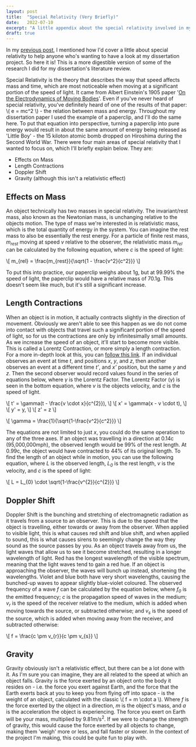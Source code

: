 ```yaml
---
layout: post
title:  "Special Relativity (Very Briefly)"
date:   2022-07-10
excerpt: "A little appendix about the special relativity involved in my dissertation project, explained in the Virtual Reality Development post."
draft: true
---
```


In my [previous post](https://cameron-leech-thomson.github.io/blog/virtual-reality-development/), I mentioned how I'd cover a little about special relativity to help anyone who's wanting to have a look at my dissertation project. So here it is! This is a more digestible version of some of the research I did for my dissertation's literature review.

Special Relativity is the theory that describes the way that speed affects mass and time, which are most noticeable when moving at a significant portion of the speed of light. It came from Albert Einstein's 1905 paper '[On the Electrodynamics of Moving Bodies](https://users.physics.ox.ac.uk/~rtaylor/teaching/specrel.pdf)'. Even if you've never heard of special relativity, you've definitely heard of one of the results of that paper: \\( e = mc^2 \\) - the relation between mass and energy. Throughout my dissertation paper I used the example of a paperclip, and I'll do the same here. To put that equation into perspective, turning a paperclip into pure energy would result in about the same amount of energy being released as 'Little Boy' - the 15 kiloton atomic bomb dropped on Hiroshima during the Second World War. There were four main areas of special relativity that I wanted to focus on, which I'll briefly explain below. They are:

- Effects on Mass
- Length Contractions
- Doppler Shift
- Gravity (although this isn't a relativistic effect)

## Effects on Mass

An object technically has two masses in special relativity. The invariant/rest mass, also known as the Newtonian mass, is unchanging relative to the objects motion. The type of mass we're interested in is relativistic mass, which is the total quantity of energy in the system. You can imagine the rest mass to also be essentially the rest energy. For a particle of finite rest mass, *m<sub>rest</sub>* moving at speed *v* relative to the observer, the relativistic mass *m<sub>rel</sub>* can be calculated by the following equation, where *c* is the speed of light:

\\[ m_{rel} = \frac{m_{rest}}{\sqrt{1 - \frac{v^2}{c^2}}} \\]

To put this into practice, our paperclip weighs about 1g, but at 99.99% the speed of light, the paperclip would have a relative mass of 70.1g. This doesn't seem like much, but it's still a significant increase.

## Length Contractions

When an object is in motion, it actually contracts slightly in the direction of movement. Obviously we aren't able to see this happen as we do not come into contact with objects that travel such a significant portion of the speed of light, so for us the contractions are only by infinitesimally small amounts. As we increase the speed of an object, it'll start to become more visible. This is called a Lorentz Contraction, or more simply a length contraction. For a more in-depth look at this, you can [follow this link](https://en.wikipedia.org/wiki/Length_contraction). If an individual observes an event at time *t*, and positions *x*, *y*, and *z*, then another observes an event at a different time *t’*, and *x’* position, but the same *y* and *z*. Then the second observer would record values found in the series of equations below, where *γ* is the Lorentz Factor. The Lorentz Factor (*γ*) is seen in the bottom equation, where *v* is the objects velocity, and *c* is the speed of light.

\\[ t' = \gamma(t - \frac{v \cdot x}{c^{2}}), \\]
\\[ x' = \gamma(x - v \cdot t), \\]
\\[ y' = y, \\]
\\[ z' = z \\]

\\[ \gamma = \frac{1}{\sqrt{1-\frac{v^2}{c^2}}} \\]

The equations are not limited to just *x*, you could do the same operation to any of the three axes. If an object was travelling in a direction at 0.14c (95,000,000mph), the observed length would be 99% of the rest length. At 0.99c, the object would have contracted to 44% of its original length. To find the length of an object while in motion, you can use the following equation, where *L* is the observed length, *L<sub>0</sub>* is the rest length, *v* is the velocity, and *c* is the speed of light:

\\[ L = L_{0} \cdot \sqrt{1-\frac{v^{2}}{c^{2}}} \\]

## Doppler Shift

Doppler Shift is the bunching and stretching of electromagnetic radiation as it travels from a source to an observer. This is due to the speed that the object is travelling, either towards or away from the observer. When applied to visible light, this is what causes red shift and blue shift, and when applied to sound, this is what causes sirens to seemingly change the way they sound as the source passes by you. As an object travels away from us, the light waves that allow us to see it become stretched, resulting in a longer wavelength of light. Red has the longest wavelength of the visible spectrum, meaning that the light waves tend to gain a red hue. If an object is approaching the observer, the waves will bunch up instead, shortening the wavelengths. Violet and blue both have very short wavelengths, causing the bunched-up waves to appear slightly blue-violet coloured. The observed frequency of a wave *f* can be calculated by the equation below, where *f<sub>0</sub>* is the emitted frequency; *c* is the propagation speed of waves in the medium; *v<sub>r</sub>* is the speed of the receiver relative to the medium, which is added when moving towards the source, or subtracted otherwise; and *v<sub>s</sub>* is the speed of the source, which is added when moving away from the receiver, and subtracted otherwise:

\\[ f = \frac{c \pm v_{r}}{c \pm v_{s}} \\]

## Gravity

Gravity obviously isn't a relativistic effect, but there can be a lot done with it. As I'm sure you can imagine, they are all related to the speed at which an object falls. Gravity is the force exerted by an object onto the body it resides on - i.e. the force you exert against Earth, and the force that the Earth exerts back at you to keep you from flying off into space - is the weight of an object, calculated with the classic \\( f = m \cdot a \\). Where *f* is the force exerted by the object in a direction, *m* is the object's mass, and *a* is the acceleration the object is experiencing. The force you exert on Earth will be your mass, multiplied by 9.81m/s<sup>2</sup>. If we were to change the strength of gravity, this would cause the force exerted by all objects to change, making them 'weigh' more or less, and fall faster or slower. In the context of the project I'm making, this could be quite fun to play with.
